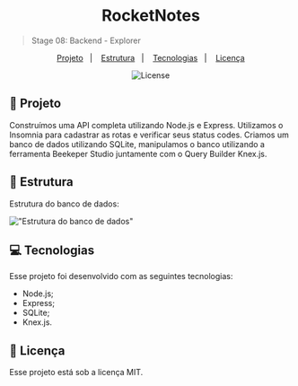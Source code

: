 <h1 align="center"> RocketNotes </h1>

> Stage 08: Backend - Explorer
<p align="center">
  <a href="#-tecnologias">Projeto</a>&nbsp;&nbsp;&nbsp;|&nbsp;&nbsp;&nbsp;
  <a href="#-projeto">Estrutura</a>&nbsp;&nbsp;&nbsp;|&nbsp;&nbsp;&nbsp;
  <a href="#-layout">Tecnologias</a>&nbsp;&nbsp;&nbsp;|&nbsp;&nbsp;&nbsp;
  <a href="#memo-licença">Licença</a>
</p>

<p align="center">
  <img alt="License" src="https://img.shields.io/static/v1?label=license&message=MIT&color=49AA26&labelColor=000000">
</p>

## :file_folder: Projeto

Construímos uma API completa utilizando Node.js e Express. Utilizamos o Insomnia para cadastrar as rotas e verificar seus status codes. Criamos um banco de dados utilizando SQLite, manipulamos o banco utilizando a ferramenta Beekeper Studio juntamente com o Query Builder Knex.js.

## :pushpin: Estrutura

Estrutura do banco de dados:

!["Estrutura do banco de dados"](./.github/database-structure.png)

## :computer: Tecnologias

Esse projeto foi desenvolvido com as seguintes tecnologias:

- Node.js;
- Express;
- SQLite;
- Knex.js.

## :memo: Licença

Esse projeto está sob a licença MIT.
